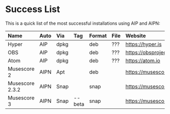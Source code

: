 # Success List
This is a quick list of the most successful installations using AIP and AIPN:

| Name | Auto | Via | Tag | Format | File | Website |
| :--- | :--- | :--- | :--- | :--- | :--- | :--- |
| Hyper | AIP | dpkg | | deb | ??? | https://hyper.is |
| OBS | AIP | dpkg | | deb | ??? | https://obsproject.com/ |
| Atom | AIP | dpkg | | deb | ??? | https://atom.io
| Musescore 2 | AIPN | Apt |  | deb | | https://musescore.org |
| Musescore 2.3.2 | AIPN | Snap | | snap | | https://musescore.org |
| Musescore 3 | AIPN | Snap | --beta | snap | | https://musescore.org |
